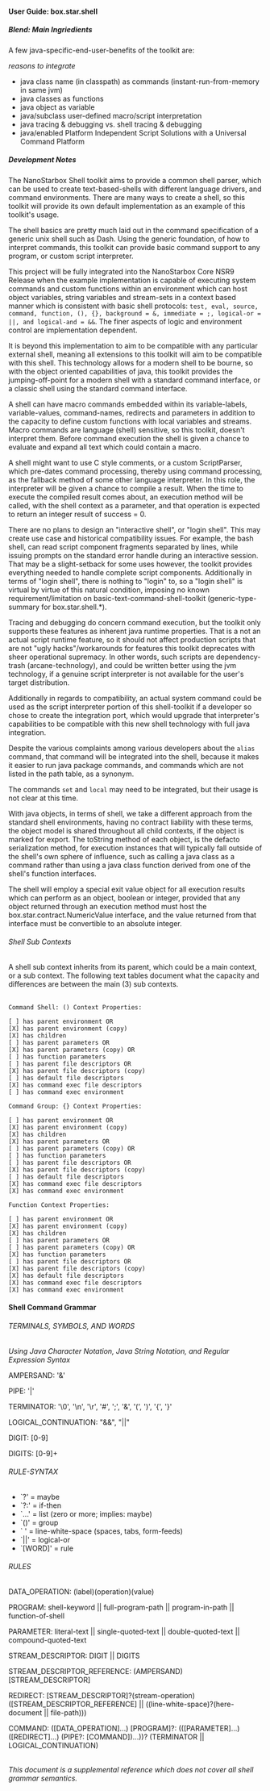 #### User Guide: box.star.shell

##### Blend: Main Ingriedients
A few java-specific-end-user-benefits of the toolkit are:
<br><p><i>reasons to integrate</i></p>
- java class name (in classpath) as commands (instant-run-from-memory in same jvm)
- java classes as functions
- java object as variable
- java/subclass user-defined macro/script interpretation
- java tracing & debugging vs. shell tracing & debugging
- java/enabled Platform Independent Script Solutions with a Universal Command Platform

##### Development Notes

The NanoStarbox Shell toolkit aims to provide a common shell parser,
which can be used to create text-based-shells with different language
drivers, and command environments. There are many ways to create a
shell, so this toolkit will provide its own default implementation as
an example of this toolkit's usage.

The shell basics are pretty much laid out in the command specification
of a generic unix shell such as Dash. Using the generic foundation, of 
how to interpret commands, this toolkit can provide basic command support
to any program, or custom script interpreter.

This project will be fully integrated into the NanoStarbox Core NSR9
Release when the example implementation is capable of executing system
commands and custom functions within an environment which can host object
variables, string variables and stream-sets in a context based manner 
which is consistent with basic shell protocols: `test, eval, source, command, function, (),
{}, background = &, immediate = ;, logical-or = ||, and logical-and = &&`.
The finer aspects of logic and environment control are implementation
dependent.

It is beyond this implementation to aim to be compatible with any particular external
shell, meaning all extensions to this toolkit will aim to be compatible
with this shell. This technology allows for a modern shell to be bourne,
so with the object oriented capabilities of java, this toolkit provides
the jumping-off-point for a modern shell with a standard command
interface, or a classic shell using the standard command interface.

A shell can have macro commands embedded within its variable-labels,
variable-values, command-names, redirects and parameters in addition
to the capacity to define custom functions with local variables and
streams. Macro commands are language (shell) sensitive, so this toolkit, 
doesn't interpret them. Before command execution the shell is given a
chance to evaluate and expand all text which could contain a macro.

A shell might want to use C style comments, or a custom ScriptParser,
which pre-dates command processing, thereby using command processing,
as the fallback method of some other language interpreter. In this role,
the interpreter will be given a chance to compile a result. When the time
to execute the compiled result comes about, an execution method will be
called, with the shell context as a parameter, and that operation is
expected to return an integer result of success = 0.

There are no plans to design an "interactive shell", or "login shell".
This may create use case and historical compatibility issues. For example,
the bash shell, can read script component fragments separated by lines, 
while issuing prompts on the standard error handle during an interactive
session. That may be a slight-setback for some uses however, the toolkit
provides everything needed to handle complete script components. 
Additionally in terms of "login shell", there is nothing to "login" to,
so a "login shell" is virtual by virtue of this natural condition, 
imposing no known requirement/limitation on 
basic-text-command-shell-toolkit (generic-type-summary for box.star.shell.*).

Tracing and debugging do concern command execution, but the toolkit
only supports these features as inherent java runtime properties. That
is a not an actual script runtime feature, so it should not affect
production scripts that are not "ugly hacks"/workarounds for features
this toolkit deprecates with sheer operational supremacy. In other words,
such scripts are dependency-trash (arcane-technology), and could be 
written better using the jvm technology, if a genuine script interpreter
is not available for the user's target distribution.

Additionally in regards to compatibility, an actual system command could
be used as the script interpreter portion of this shell-toolkit if a
developer so chose to create the integration port, which would upgrade
that interpreter's capabilities to be compatible with this new shell
technology with full java integration.

Despite the various complaints among various developers about the `alias`
command, that command will be integrated into the shell, because it 
makes it easier to run java package commands, and commands which are
not listed in the path table, as a synonym.

The commands `set` and `local` may need to be integrated, but their usage
is not clear at this time.

With java objects, in terms of shell, we take a different approach from the
standard shell environments, having no contract liability with these
terms, the object model is shared throughout all child contexts, if
the object is marked for export. The toString method of each object,
is the defacto serialization method, for execution instances that will
typically fall outside of the shell's own sphere of influence, such as
calling a java class as a command rather than using a java class 
function derived from one of the shell's function interfaces.

The shell will employ a special exit value object for all execution 
results which can perform as an object, boolean or integer, provided 
that any object returned through an execution method must host 
the box.star.contract.NumericValue interface, and the value returned
from that interface must be convertible to an absolute integer.

###### Shell Sub Contexts

A shell sub context inherits from its parent, which could be a main context,
or a sub context. The following text tables document what the capacity
and differences are between the main (3) sub contexts.
<br><br>
```
Command Shell: () Context Properties:

[ ] has parent environment OR
[X] has parent environment (copy)
[X] has children
[ ] has parent parameters OR
[X] has parent parameters (copy) OR
[ ] has function parameters
[ ] has parent file descriptors OR
[X] has parent file descriptors (copy)
[ ] has default file descriptors
[X] has command exec file descriptors 
[ ] has command exec environment

```

```
Command Group: {} Context Properties:

[ ] has parent environment OR
[X] has parent environment (copy)
[X] has children
[X] has parent parameters OR
[ ] has parent parameters (copy) OR
[ ] has function parameters
[ ] has parent file descriptors OR
[X] has parent file descriptors (copy)
[ ] has default file descriptors
[X] has command exec file descriptors 
[X] has command exec environment

```

```
Function Context Properties:

[ ] has parent environment OR
[X] has parent environment (copy)
[X] has children
[ ] has parent parameters OR
[ ] has parent parameters (copy) OR
[X] has function parameters
[ ] has parent file descriptors OR
[X] has parent file descriptors (copy)
[X] has default file descriptors
[X] has command exec file descriptors 
[X] has command exec environment

```

#### Shell Command Grammar

###### TERMINALS, SYMBOLS, AND WORDS
<I>Using Java Character Notation, Java String Notation, and Regular Expression Syntax</I>

AMPERSAND: '&'

PIPE: '|'

TERMINATOR: '\0', '\n', '\r', '#', ';', '&', '(', ')', '{', '}'

LOGICAL_CONTINUATION: "&&", "||"

DIGIT: \[0-9]

DIGITS: \[0-9]+

###### RULE-SYNTAX
- `?' = maybe
- `?:' = if-then
- `...' = list (zero or more; implies: maybe)
- `()' = group
- ` ' = line-white-space (spaces, tabs, form-feeds)
- `||' = logical-or
- `\[WORD]' = rule

###### RULES
DATA_OPERATION: (label)(operation)(value)

PROGRAM: shell-keyword || full-program-path || program-in-path || function-of-shell

PARAMETER: literal-text || single-quoted-text || double-quoted-text || compound-quoted-text

STREAM_DESCRIPTOR: DIGIT || DIGITS

STREAM_DESCRIPTOR_REFERENCE: (AMPERSAND)\[STREAM_DESCRIPTOR]

REDIRECT: \[STREAM_DESCRIPTOR]?(stream-operation)(\[STREAM_DESCRIPTOR_REFERENCE] || ((line-white-space)?(here-document || file-path)))

COMMAND: (\[DATA_OPERATION]...) \[PROGRAM]?: ((\[PARAMETER]...) (\[REDIRECT]...) (PIPE?: [COMMAND])...))? (TERMINATOR || LOGICAL_CONTINUATION)

<br>
<i>This document is a supplemental reference which does not cover all shell grammar semantics.</i>